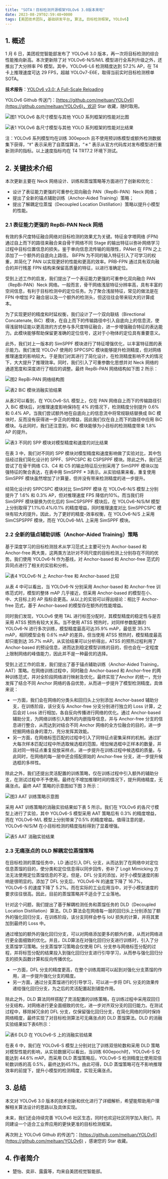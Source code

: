 ```yaml
---
title: "SOTA！目标检测开源框架YOLOv6 3.0版本来啦"
date: 2023-08-29T02:59:48+0000
tags: [美团技术团队, 基础研发平台, 算法, 目标检测框架, YOLOv6]
---
```


## 1. 概述


1 月 6 日，美团视觉智能部发布了 YOLOv6 3.0 版本，再一次将目标检测的综合性能推向新高。本次更新除了对 YOLOv6\-N/S/M/L 模型进行全系列升级之外，还推出了大分辨率 P6 模型。其中，YOLOv6\-L6 检测精度达到 57.2% AP，在 T4 卡上推理速度可达 29 FPS，超越 YOLOv7\-E6E，取得当前实时目标检测榜单 SOTA。



**技术报告**：[YOLOv6 v3.0: A Full\-Scale Reloading](https://arxiv.org/pdf/2301.05586.pdf)



YOLOv6 Github 传送门：[https://github.com/meituan/YOLOv6](https://github.com/meituan/YOLOv6)，欢迎 Star 收藏，随时取用。



![图1 YOLOv6 各尺寸模型与其他 YOLO 系列框架的性能对比图](https://p0.meituan.net/travelcube/ba78bfb36b9b8ec4550c9094f85e96fb320411.png)



![表1 YOLOv6 各尺寸模型与其他 YOLO 系列框架的性能对比结果](https://p0.meituan.net/travelcube/f76e8683aaa8d8075c96d28a37f329cd389470.png)



注：YOLOv6 系列模型均在训练 300epoch 且不使用预训练模型或额外检测数据集下获得，“‡” 表示采用了自蒸馏算法，“＊” 表示从官方代码库对发布模型进行重新测评的指标。以上速度指标均在 T4 TRT7.2 环境下测试。



## 2. 关键技术介绍


本次更新主要在 Neck 网络设计、训练和蒸馏策略等方面进行了创新和优化：



* 设计了表征能力更强的可重参化双向融合 PAN（RepBi\-PAN）Neck 网络；
* 提出了全新的锚点辅助训练（Anchor\-Aided Training）策略；
* 提出了解耦定位蒸馏（Decoupled Location Distillation）策略以提升小模型的性能。


### 2.1 表征能力更强的 RepBi\-PAN Neck 网络


有效的多尺度特征融合网络对目标检测的效果尤为关键。特征金字塔网络 \(FPN\) 通过自上而下的路径来融合来自骨干网络不同 Stage 的输出特征以弥补网络学习过程中目标位置信息的损失。鉴于单向信息流传输的局限性，PANet 在 FPN 之上添加了一个额外的自底向上路径。 BiFPN 为不同的输入特征引入了可学习的权重，并简化了 PAN 以实现更好的性能和更高的效率。PRB\-FPN 通过具有双向融合的并行残差 FPN 结构来保留高质量的特征，以进行准确定位。



受到上述工作的启发，我们提出了一个表征能力更强的可重参化双向融合 PAN（RepBi\-PAN）Neck 网络。一般而言，骨干网络浅层特征分辨率高，具有丰富的空间信息，有利于目标检测中的定位任务。为了聚合浅层特征，常见的做法是在 FPN 中增加 P2 融合层以及一个额外的检测头，但这往往会带来较大的计算成本。



为了实现更好的精度和时延权衡，我们设计了一个双向联结（Birectional Concatenate, BiC）模块，在自上而下的传输路径中引入自底向上的信息流，使得浅层特征能以更高效的方式参与多尺度特征融合，进一步增强融合特征的表达能力。此模块能够帮助保留更准确的定位信号，这对于小物体的定位具有重要意义。



此外，我们对上一版本的 SimSPPF 模块进行了特征增强优化，以丰富特征图的表示能力。我们发现 YOLOv7 使用的 SPPCSPC 模块能够提升检测精度，但对网络推理速度的影响较大。于是我们对其进行了简化设计，在检测精度影响不大的情况下，大大提升了推理效率。同时，我们引入了可重参数化思想并对 Neck 网络的通道宽度和深度进行了相应的调整。最终 RepBi\-PAN 网络结构如下图 2 所示：



![图2 RepBi-PAN 网络结构图](https://p0.meituan.net/travelcube/4b150118e7d3eab52e7968034851b6db164760.jpg)



![表2 BiC 模块消融实验结果](https://p0.meituan.net/travelcube/df998edd1295472396321994c4c0f12d53597.png)



从表2可以看到，在 YOLOv6\-S/L 模型上，仅在 PAN 网络自上而下的传输路径引入 BiC 模块后，对推理速度影响保持在 4% 的情况下，检测精度分别提升 0.6% 和 0.4% AP。当我们尝试额外地在自底向上的信息流中将常规联结替换成 BiC 模块时，反而没有获得进一步正向的增益，因此我们仅在自上而下的路径中应用 BiC 模块。与此同时，我们还注意到，BiC 模块能够为小目标的检测精度带来 1.8% AP 的提升。



![表3 不同的 SPP 模块对模型精度和速度的对比结果](https://p1.meituan.net/travelcube/3a79df9fd71ba97fcda4f781b22b1023110518.png)



在表 3 中，我们对不同的 SPP 模块对模型精度和速度影响做了实验对比，其中包括经过我们简化设计的 SPPF、SPPCSPC 和 CSPSPPF 模块。除此之外，我们还尝试了在骨干网络 C3、C4 和 C5 的输出特征后分别采用了 SimSPPF 模块以加强特征的聚合表达，在表中用 SimSPPF \* 3表示。从实验结果来看，重复使用 SimSPPF 模块虽然增加了计算量，但并没有带来检测精度的进一步提升。



经简化设计的 SPPCSPC 模块对比 SimSPPF 模块 在 YOLOv6\-N/S 模型上分别提升了 1.6% 和 0.3% AP，但对推理速度 FPS 降低约10%。而当我们将 SimSPPF 模块替换为优化后的 SimCSPSPPF 模块后，在 YOLOv6\-N/S/M 模型上分别取得了1.1%/0.4%/0.1% 的精度增益，同时推理速度对比 SimSPPCSPC 模块有较大的提升。因此，为了更好的精度\-效率权衡，在 YOLOv6\-N/S 上采用 SimCSPSPPF 模块，而在 YOLOv6\-M/L 上采用 SimSPPF 模块。



### 2.2 全新的锚点辅助训练（Anchor\-Aided Training）策略


基于深度学习的目标检测技术从学习范式上主要可分为 Anchor\-based 和 Anchor\-free 两大类，这两类方法针对不同尺度的目标检测上分别存在不同的优势。我们使用 YOLOv6\-N 作为基线，对 Anchor\-based 和 Anchor\-free 范式的异同点进行了相关的实验和分析。



![表4 YOLOv6-N 上 Anchor-free 和 Anchor-based 比较](https://p0.meituan.net/travelcube/736dfc00407902f5c73b118c35b4b11719496.png)



从表 4 中可以看出，当 YOLOv6\-N 分别采用 Anchor\-based 和 Anchor\-free 训练范式时，模型的整体 mAP 几乎接近，但采用 Anchor\-based 的模型在小、中、大目标上的 AP 指标会更高。从以上的实验可以得出结论：相比于 Anchor\-free 范式，基于 Anchor\-based 的模型存在额外的性能增益。



同时我们发现，YOLOv6 使用 TAL 进行标签分配时，其模型精度的稳定性与是否采用 ATSS 预热有较大关系。当不使用 ATSS 预热时，对同样参数配置的 YOLOv6\-N 进行多次训练，模型精度最高可达35.9% mAP，最低至 35.3% mAP，相同模型会有 0.6% mAP 的差异。但当使用 ATSS 预热时，模型精度最高却只能到达 35.7% mAP。从实验结果可以分析得出，ATSS 的预热过程利用了 Anchor\-based 的预设信息，进而达到稳定模型训练的目的，但也会在一定程度上限制网络的峰值能力，因此并不是一种最优的选择。



受到上述工作的启发，我们提出了基于锚点辅助训练（Anchor\-Aided Training，AAT）策略。在网络训练过程中，同时融合 Anchor\-based 和 Anchor\-free 的两种训练范式，并对全阶段网络进行映射及优化，最终实现了Anchor 的统一，充分发挥了结合不同 Anchor 网络的各自优势，从而进一步提升了模型检测精度。具体来说：



* 一方面，我们会在网络的分类头和回归头上分别添加 Anchor\-based 辅助分支，在训练阶段，该分支与 Anchor\-free 分支分别进行独立的 Loss 计算，之后会对 Loss 进行相加，各自反向传播进行网络的优化。通过 Anchor\-based 辅助分支，为网络训练引入额外的内嵌指导信息，并与 Anchor\-free 分支的信息进行整合，从而达到对结合不同 Anchor 网络的全方位融合的目的，进一步挖掘网络自身的潜力，充分发挥其效能。
* 另一方面，在网络标签匹配的过程中引入了同特征点密集采样的机制。通过扩大每次样本匹配过程中所选取候选框的范围，增加候选框中正样本的数量，并且对同一特征点重复投放采样点，进一步提升在训练过程中候选框的质量。与此同时，在网络的每一层中还会搭配原始的 Anchor\-free 分支，进一步提升候选框的多样性。


除此之外，我们还提出灵活配置的训练策略，仅在训练过程中引入额外的辅助分支，在测试过程中不予使用。最终在不增加推理时间的情况下，提升网络精度，无痛涨点。最终 AAT 策略的示意图如下图 3 所示：



![图3 AAT 训练策略示意图](https://p1.meituan.net/travelcube/3cc9299853f0ef19a0a4f3b520d381905231661.jpg)



采用 AAT 训练策略的消融实验结果如下表 5 所示。我们在 YOLOv6 的各尺寸模型上进行了实验，其中 YOLOv6\-S 模型采用 AAT 策略后有 0.3% 的精度增益，而在 YOLOv6\-M/L 模型上分别带来了0.5% 的精度增益。值得注意的是，YOLOv6\-N/S/M 在小目标检测的精度指标得到了显着增强。



![表5 AAT 消融实验结果](https://p0.meituan.net/travelcube/0242abeba2c77cf945b3fbfcf11ddd4775788.png)



### 2.3 无痛涨点的 DLD 解耦定位蒸馏策略


在目标检测的蒸馏任务中，LD 通过引入 DFL 分支，从而达到了在网络中对定位信息蒸馏的目的，使分类和定位信息得以同步回传，弥补了 Logit Mimicking 方法无法使用定位蒸馏信息的不足。但是，DFL 分支的添加，对于小模型速度的影响是很明显的。添加了 DFL 分支后，YOLOv6\-N 的速度下降了 16.7%，YOLOv6\-S 的速度下降了 5.2%。而在实际的工业应用当中，对于小模型速度的要求往往很高。因此，目前的蒸馏策略并不适合于工业落地。



针对这个问题，我们提出了基于解耦检测任务和蒸馏任务的 DLD（Decoupled Location Distillation）算法。DLD 算法会在网络每一层的回归头上分别添加了额外的强化回归分支，在训练阶段，该分支同样会参与 IoU 损失的计算，并将其累加到最终的 Loss 中。



通过增加的额外的强化回归分支，可以对网络添加更多的额外约束，从而对网络进行更全面细致的优化。并且，DLD算法在对强化回归分支进行训练时，引入了分支蒸馏学习策略。分支蒸馏学习策略会仅使用 DFL 分支参与网络标签分配的过程，并将标签分配的结果投入到强化回归分支进行引导学习，从而参与强化回归分支的损失函数计算和反向传播优化。



* 一方面，DFL 分支的精度更高，在整个训练周期可以起到对强化分支蒸馏的作用，进一步提升强化分支的精度。
* 另一方面，通过分支蒸馏进行的引导学习，可以进一步将 DFL 分支的效果传递给强化回归分支，为之后的灵活配置起到铺垫作用。


除此之外，DLD 算法同样搭配了灵活配置的训练策略，在训练过程中采用双回归分支结构，对网络进行更全面细致的优化，进一步对齐双分支的回归能力。在测试过程中，移除掉冗余的 DFL 分支，仅保留强化回归分支，在简化网络的同时保持网络精度，最终实现了对目标检测算法可无痛涨点的 DLD 蒸馏算法。DLD 的消融实验结果如下表6所示：



![表6 DLD 在 YOLOv6-S 上的消融实验结果](https://p1.meituan.net/travelcube/be7e2935f79b9fa0d3c4591b21550c9f25497.png)



在表 6 中，我们在 YOLOv6\-S 模型上分别对比了训练双倍轮数和采用 DLD 策略对模型性能的影响，从实验数据可以看出，当训练 600epoch时，YOLOv6\-S 仅能达到 44.6% mAP。而采用 DLD 蒸馏策略后，YOLOv6\-S 检测精度比使用双倍轮数训练的高 0.5%，最终达到45.1%。由此可得，DLD 蒸馏策略可在不影响推理效率的前提下，提升小模型的检测精度，实现无痛涨点。



## 3. 总结


本文对 YOLOv6 3.0 版本的技术创新和优化进行了详细解析，希望能帮助用户理解相关算法设计的思路以及具体实现。



未来，我们还会持续完善 YOLOv6 社区生态，同时也欢迎社区同学加入我们，共同建设一个适合工业界应用的更快更准的目标检测框架。



再次附上 YOLOv6 Github 的传送门：[https://github.com/meituan/YOLOv6](https://github.com/meituan/YOLOv6) ，感谢您的 Star 收藏。



## 4. 作者简介


* 楚怡、奕非、露露等，均来自美团视觉智能部。





